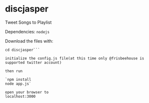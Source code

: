 discjasper
==========

Tweet Songs to Playlist

Dependencies:
`nodejs`

Download the files with:

```git clone https://github.com/middleinitial/discjasper
cd discjasper```

initialize the config.js file(at this time only @frisbeehouse is supported twitter account) 

then run

`npm install
node app.js`

open your browser to 
localhost:3000
